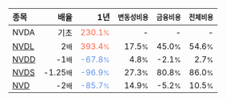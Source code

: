 | **종목** | **배율** | **1년** | **<small>변동성비용</small>** | **<small>금융비용</small>** | **<small>전체비용</small>** |
| :------- | -------: | ------: | --------------: | ------------: | ------------: |
| NVDA | 기초 | <span style="color: tomato">230.1<small>%</small></span> | - | - | - |
| [NVDL](/nvdl/) | 2<small>배</small> | <span style="color: tomato">393.4<small>%</small></span> | 17.5<small>%</small> | 45.0<small>%</small> | 54.6<small>%</small> |
| [NVDD](/nvdd/) | -1<small>배</small> | <span style="color: cornflowerblue">-67.8<small>%</small></span> | 4.8<small>%</small> | -2.1<small>%</small> | 2.7<small>%</small> |
| [NVDS](/nvds/) | -1.25<small>배</small> | <span style="color: cornflowerblue">-96.9<small>%</small></span> | 27.3<small>%</small> | 80.8<small>%</small> | 86.0<small>%</small> |
| [NVD](/nvd/) | -2<small>배</small> | <span style="color: cornflowerblue">-85.7<small>%</small></span> | 14.9<small>%</small> | -5.2<small>%</small> | 10.5<small>%</small> |